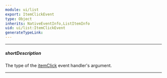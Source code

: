 ```yaml
---
module: ui/list
export: ItemClickEvent
type: Object
inherits: NativeEventInfo,ListItemInfo
uid: ui/list:ItemClickEvent
generateTypeLink: 
---
```

---
##### shortDescription
The type of the [itemClick]({basewidgetpath}/Events/#itemClick) event handler's argument.

---
<!-- Description goes here -->